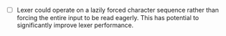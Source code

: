 
 - [ ] Lexer could operate on a lazily forced character sequence rather than
       forcing the entire input to be read eagerly. This has potential to
       significantly improve lexer performance.
